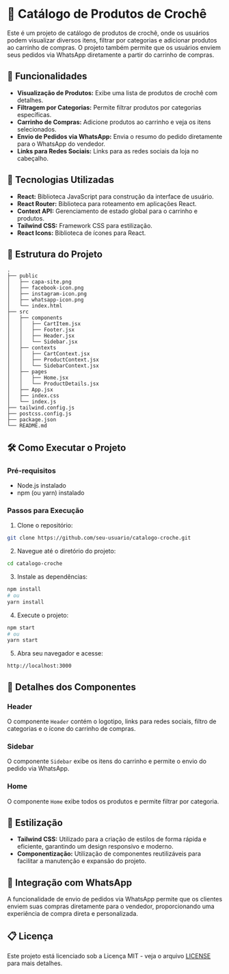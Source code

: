 # 🧶 Catálogo de Produtos de Crochê

Este é um projeto de catálogo de produtos de crochê, onde os usuários podem visualizar diversos itens, filtrar por categorias e adicionar produtos ao carrinho de compras. O projeto também permite que os usuários enviem seus pedidos via WhatsApp diretamente a partir do carrinho de compras.

## 🌟 Funcionalidades

- **Visualização de Produtos:** Exibe uma lista de produtos de crochê com detalhes.
- **Filtragem por Categorias:** Permite filtrar produtos por categorias específicas.
- **Carrinho de Compras:** Adicione produtos ao carrinho e veja os itens selecionados.
- **Envio de Pedidos via WhatsApp:** Envia o resumo do pedido diretamente para o WhatsApp do vendedor.
- **Links para Redes Sociais:** Links para as redes sociais da loja no cabeçalho.

## 🚀 Tecnologias Utilizadas

- **React:** Biblioteca JavaScript para construção da interface de usuário.
- **React Router:** Biblioteca para roteamento em aplicações React.
- **Context API:** Gerenciamento de estado global para o carrinho e produtos.
- **Tailwind CSS:** Framework CSS para estilização.
- **React Icons:** Biblioteca de ícones para React.

## 📂 Estrutura do Projeto

```
.
├── public
│   ├── capa-site.png
│   ├── facebook-icon.png
│   ├── instagram-icon.png
│   ├── whatsapp-icon.png
│   └── index.html
├── src
│   ├── components
│   │   ├── CartItem.jsx
│   │   ├── Footer.jsx
│   │   ├── Header.jsx
│   │   └── Sidebar.jsx
│   ├── contexts
│   │   ├── CartContext.jsx
│   │   ├── ProductContext.jsx
│   │   └── SidebarContext.jsx
│   ├── pages
│   │   ├── Home.jsx
│   │   └── ProductDetails.jsx
│   ├── App.jsx
│   ├── index.css
│   └── index.js
├── tailwind.config.js
├── postcss.config.js
├── package.json
└── README.md
```

## 🛠️ Como Executar o Projeto

### Pré-requisitos

- Node.js instalado
- npm (ou yarn) instalado

### Passos para Execução

1. Clone o repositório:

```bash
git clone https://github.com/seu-usuario/catalogo-croche.git
```

2. Navegue até o diretório do projeto:

```bash
cd catalogo-croche
```

3. Instale as dependências:

```bash
npm install
# ou
yarn install
```

4. Execute o projeto:

```bash
npm start
# ou
yarn start
```

5. Abra seu navegador e acesse:

```
http://localhost:3000
```

## 🧩 Detalhes dos Componentes

### Header

O componente `Header` contém o logotipo, links para redes sociais, filtro de categorias e o ícone do carrinho de compras.

### Sidebar

O componente `Sidebar` exibe os itens do carrinho e permite o envio do pedido via WhatsApp.

### Home

O componente `Home` exibe todos os produtos e permite filtrar por categoria.

## 🎨 Estilização

- **Tailwind CSS:** Utilizado para a criação de estilos de forma rápida e eficiente, garantindo um design responsivo e moderno.
- **Componentização:** Utilização de componentes reutilizáveis para facilitar a manutenção e expansão do projeto.

## 📱 Integração com WhatsApp

A funcionalidade de envio de pedidos via WhatsApp permite que os clientes enviem suas compras diretamente para o vendedor, proporcionando uma experiência de compra direta e personalizada.

## 📋 Licença

Este projeto está licenciado sob a Licença MIT - veja o arquivo [LICENSE](LICENSE) para mais detalhes.